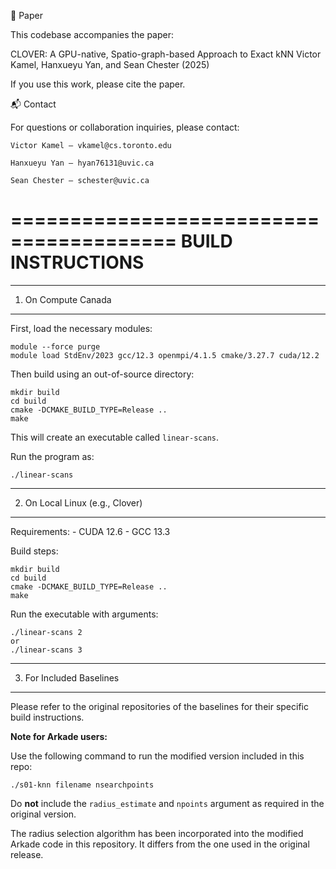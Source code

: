 📄 Paper

This codebase accompanies the paper:

CLOVER: A GPU-native, Spatio-graph-based Approach to Exact kNN
Victor Kamel, Hanxueyu Yan, and Sean Chester (2025)

If you use this work, please cite the paper.

📬 Contact

For questions or collaboration inquiries, please contact:

    Victor Kamel — vkamel@cs.toronto.edu

    Hanxueyu Yan — hyan76131@uvic.ca

    Sean Chester — schester@uvic.ca



========================================
         BUILD INSTRUCTIONS
========================================

-----------------------------
1. On Compute Canada
-----------------------------

First, load the necessary modules:

    module --force purge
    module load StdEnv/2023 gcc/12.3 openmpi/4.1.5 cmake/3.27.7 cuda/12.2

Then build using an out-of-source directory:

    mkdir build
    cd build
    cmake -DCMAKE_BUILD_TYPE=Release ..
    make

This will create an executable called `linear-scans`.

Run the program as:

    ./linear-scans


-----------------------------
2. On Local Linux (e.g., Clover)
-----------------------------

Requirements:
    - CUDA 12.6
    - GCC 13.3

Build steps:

    mkdir build
    cd build
    cmake -DCMAKE_BUILD_TYPE=Release ..
    make

Run the executable with arguments:

    ./linear-scans 2
    or
    ./linear-scans 3
    
-----------------------------
3. For Included Baselines
-----------------------------

Please refer to the original repositories of the baselines for their specific build instructions.

**Note for Arkade users:**

Use the following command to run the modified version included in this repo:

    ./s01-knn filename nsearchpoints

Do **not** include the `radius_estimate` and `npoints` argument as required in the original version.

The radius selection algorithm has been incorporated into the modified Arkade code in this repository.
It differs from the one used in the original release.

